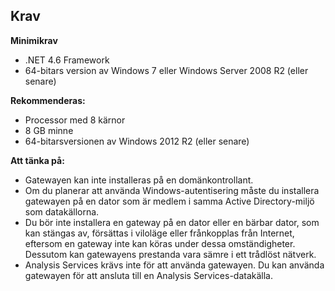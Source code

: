 ## <a name="requirements"></a>Krav
**Minimikrav**

* .NET 4.6 Framework
* 64-bitars version av Windows 7 eller Windows Server 2008 R2 (eller senare)

**Rekommenderas:**

* Processor med 8 kärnor
* 8 GB minne
* 64-bitarsversionen av Windows 2012 R2 (eller senare)

**Att tänka på:**

* Gatewayen kan inte installeras på en domänkontrollant.
* Om du planerar att använda Windows-autentisering måste du installera gatewayen på en dator som är medlem i samma Active Directory-miljö som datakällorna.
* Du bör inte installera en gateway på en dator eller en bärbar dator, som kan stängas av, försättas i viloläge eller frånkopplas från Internet, eftersom en gateway inte kan köras under dessa omständigheter. Dessutom kan gatewayens prestanda vara sämre i ett trådlöst nätverk.
* Analysis Services krävs inte för att använda gatewayen. Du kan använda gatewayen för att ansluta till en Analysis Services-datakälla.

